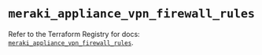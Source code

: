 # `meraki_appliance_vpn_firewall_rules`

Refer to the Terraform Registry for docs: [`meraki_appliance_vpn_firewall_rules`](https://registry.terraform.io/providers/ciscodevnet/meraki/1.7.1/docs/resources/appliance_vpn_firewall_rules).
